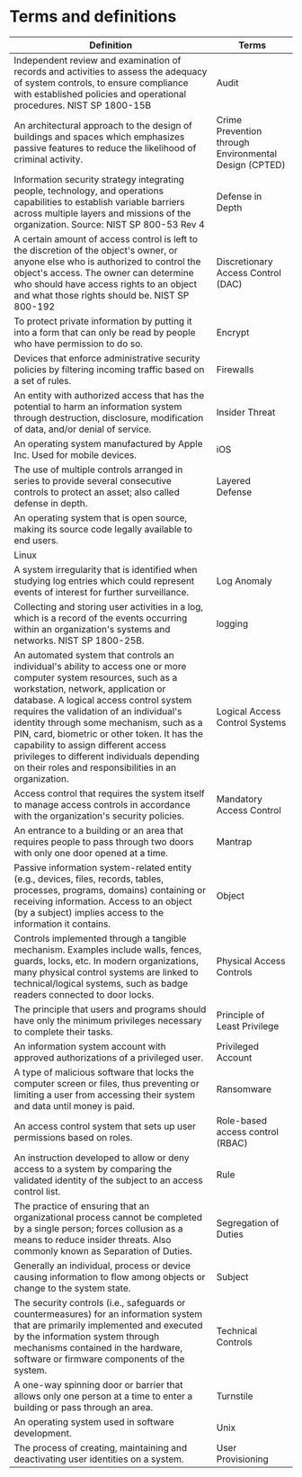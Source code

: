 # Terms and definitions

| Definition | Terms |
| --- | --- | 
|Independent review and examination of records and activities to assess the adequacy of system controls, to ensure compliance with established policies and operational procedures. NIST SP 1800-15B  | Audit |  
| An architectural approach to the design of buildings and spaces which emphasizes passive features to reduce the likelihood of criminal activity. | Crime Prevention through Environmental Design (CPTED) |  
| Information security strategy integrating people, technology, and operations capabilities to establish variable barriers across multiple layers and missions of the organization. Source: NIST SP 800-53 Rev 4 | Defense in Depth |  
| A certain amount of access control is left to the discretion of the object's owner, or anyone else who is authorized to control the object's access. The owner can determine who should have access rights to an object and what those rights should be. NIST SP 800-192 | Discretionary Access Control (DAC) |  
| To protect private information by putting it into a form that can only be read by people who have permission to do so. | Encrypt |  
| Devices that enforce administrative security policies by filtering incoming traffic based on a set of rules. | Firewalls |  
| An entity with authorized access that has the potential to harm an information system through destruction, disclosure, modification of data, and/or denial of service. | Insider Threat |  
| An operating system manufactured by Apple Inc. Used for mobile devices. | iOS |  
| The use of multiple controls arranged in series to provide several consecutive controls to protect an asset; also called defense in depth. | Layered Defense |  
| An operating system that is open source, making its source code legally available to end users. | 
Linux |  
| A system irregularity that is identified when studying log entries which could represent events of interest for further surveillance. | Log Anomaly |  
| Collecting and storing user activities in a log, which is a record of the events occurring within an organization's systems and networks. NIST SP 1800-25B. | logging |  
| An automated system that controls an individual's ability to access one or more computer system resources, such as a workstation, network, application or database. A logical access control system requires the validation of an individual's identity through some mechanism, such as a PIN, card, biometric or other token. It has the capability to assign different access privileges to different individuals depending on their roles and responsibilities in an organization.  | Logical Access Control Systems |  
| Access control that requires the system itself to manage access controls in accordance with the organization's security policies. | Mandatory Access Control |  
| An entrance to a building or an area that requires people to pass through two doors with only one door opened at a time. | Mantrap |  
| Passive information system-related entity (e.g., devices, files, records, tables, processes, programs, domains) containing or receiving information. Access to an object (by a subject) implies access to the information it contains.  | Object |  
| Controls implemented through a tangible mechanism. Examples include walls, fences, guards, locks, etc. In modern organizations, many physical control systems are linked to technical/logical systems, such as badge readers connected to door locks. | Physical Access Controls |  
| The principle that users and programs should have only the minimum privileges necessary to complete their tasks. | Principle of Least Privilege |  
| An information system account with approved authorizations of a privileged user. | Privileged Account |  
| A type of malicious software that locks the computer screen or files, thus preventing or limiting a user from accessing their system and data until money is paid. | Ransomware |  
| An access control system that sets up user permissions based on roles. | Role-based access control (RBAC) |  
| An instruction developed to allow or deny access to a system by comparing the validated identity of the subject to an access control list. | Rule |  
| The practice of ensuring that an organizational process cannot be completed by a single person; forces collusion as a means to reduce insider threats. Also commonly known as Separation of Duties. | Segregation of Duties |  
| Generally an individual, process or device causing information to flow among objects or change to the system state. | Subject |  
| The security controls (i.e., safeguards or countermeasures) for an information system that are primarily implemented and executed by the information system through mechanisms contained in the hardware, software or firmware components of the system. | Technical Controls |  
| A one-way spinning door or barrier that allows only one person at a time to enter a building or pass through an area. | Turnstile |  
| An operating system used in software development. | Unix |  
| The process of creating, maintaining and deactivating user identities on a system. | User Provisioning |  
